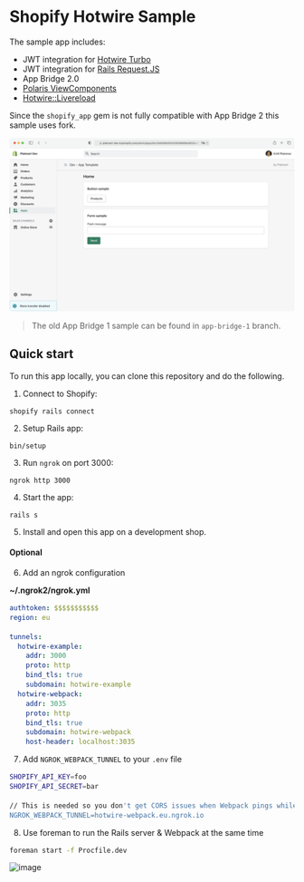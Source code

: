 # Shopify Hotwire Sample

The sample app includes:
- JWT integration for [Hotwire Turbo](https://turbo.hotwired.dev/)
- JWT integration for [Rails Request.JS](https://github.com/rails/request.js)
- App Bridge 2.0
- [Polaris ViewComponents](https://github.com/baoagency/polaris_view_components)
- [Hotwire::Livereload](https://github.com/kirillplatonov/hotwire-livereload)

Since the `shopify_app` gem is not fully compatible with App Bridge 2 this sample uses fork.

![Shopify Hotwire Sample](.github/assets/preview.png)

> The old App Bridge 1 sample can be found in `app-bridge-1` branch.

## Quick start

To run this app locally, you can clone this repository and do the following.

1. Connect to Shopify:

```
shopify rails connect
```

2. Setup Rails app:
```
bin/setup
```

3. Run `ngrok` on port 3000:
```
ngrok http 3000
```

4. Start the app:
```
rails s
```

5. Install and open this app on a development shop.

#### Optional

6. Add an ngrok configuration

**~/.ngrok2/ngrok.yml**

```yaml
authtoken: $$$$$$$$$$$
region: eu

tunnels:
  hotwire-example:
    addr: 3000
    proto: http
    bind_tls: true
    subdomain: hotwire-example
  hotwire-webpack:
    addr: 3035
    proto: http
    bind_tls: true
    subdomain: hotwire-webpack
    host-header: localhost:3035
```

7. Add `NGROK_WEBPACK_TUNNEL` to your `.env` file
```bash
SHOPIFY_API_KEY=foo
SHOPIFY_API_SECRET=bar

// This is needed so you don't get CORS issues when Webpack pings while inside the Shopify admin
NGROK_WEBPACK_TUNNEL=hotwire-webpack.eu.ngrok.io
```

8. Use foreman to run the Rails server & Webpack at the same time
```bash
foreman start -f Procfile.dev
```
<img width="1680" alt="image" src="https://user-images.githubusercontent.com/7152041/129482668-2eae432b-ac1d-45ef-b746-f50e4d15568e.png">
